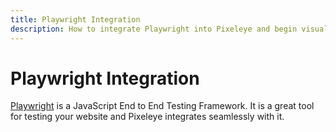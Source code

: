 ```yaml
---
title: Playwright Integration
description: How to integrate Playwright into Pixeleye and begin visually testing your website. Get setup in minutes with this guide.
---
```


# Playwright Integration

[Playwright](https://playwright.dev) is a JavaScript End to End Testing Framework. It is a great tool for testing your website and Pixeleye integrates seamlessly with it.